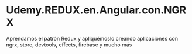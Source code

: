 # Udemy.REDUX.en.Angular.con.NGRX
Aprendamos el patrón Redux y apliquémoslo creando aplicaciones con ngrx, store, devtools, effects, firebase y mucho más
